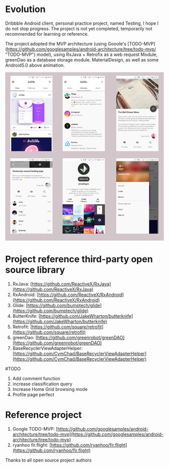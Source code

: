 # Evolution

Dribbble Android client, personal practice project, named Testing, I hope I do not stop progress. The project is not yet completed, temporarily not recommended for learning or reference.
  
The project adopted the MVP architecture (using Gooole's [TODO-MVP] (https://github.com/googlesamples/android-architecture/tree/todo-mvp/ "TODO-MVP") model), using RxJava + Retrofix as a web request Module, greenDao as a database storage module. MaterialDesign, as well as some Android5.0 above animation.

![image](https://github.com/V1sk/Evolution/raw/master/screenshot/Screenshot_1.jpg)


# Project reference third-party open source library
1. RxJava: [https://github.com/ReactiveX/RxJava](https://github.com/ReactiveX/RxJava)  
2. RxAndroid: [https://github.com/ReactiveX/RxAndroid](https://github.com/ReactiveX/RxAndroid)  
3. Glide: [https://github.com/bumptech/glide](https://github.com/bumptech/glide)  
4. ButterKnife: [https://github.com/JakeWharton/butterknife](https://github.com/JakeWharton/butterknife)  
5. Retrofit: [https://github.com/square/retrofit](https://github.com/square/retrofit)  
6. greenDao: [https://github.com/greenrobot/greenDAO](https://github.com/greenrobot/greenDAO)  
7. BaseRecyclerViewAdapterHelper: [https://github.com/CymChad/BaseRecyclerViewAdapterHelper](https://github.com/CymChad/BaseRecyclerViewAdapterHelper)  


#TODO
1. Add comment function
2. increase classification query
3. Increase Home Grid browsing mode
4. Profile page perfect


# Reference project
1. Google TODO-MVP: [https://github.com/googlesamples/android-architecture/tree/todo-mvp](https://github.com/googlesamples/android-architecture/tree/todo-mvp)  
2.  ryanhoo fir.flight: [https://github.com/ryanhoo/fir.flight](https://github.com/ryanhoo/fir.flight)  

Thanks to all open source project authors
  
